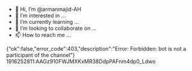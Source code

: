 - 👋 Hi, I’m @armanmajid-AH
- 👀 I’m interested in ...
- 🌱 I’m currently learning ...
- 💞️ I’m looking to collaborate on ...
- 📫 How to reach me ...

<!---
armanmajid-AH/armanmajid-AH is a ✨ special ✨ repository because its `README.md` (this file) appears on your GitHub profile.
You can click the Preview link to take a look at your changes.
--->
{"ok":false,"error_code":403,"description":"Error: Forbidden: bot is not a participant of the channel"}
1916252811:AAGz910FWJMXKxMR38DdpPAFnm4dp0_Ldwo
